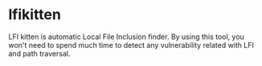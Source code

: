 # lfikitten
LFI kitten is automatic Local File Inclusion finder. By using this tool, you won't need to spend much time to detect any vulnerability related with LFI and path traversal.

